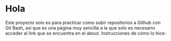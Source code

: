 # Hola
Este proyecto solo es para practicar como subir repositorios a Github con Git Bash, así que es una página muy sencilla a la que solo es necesario acceder al link que se encuentra en el about.
Instrucciones de cómo lo hice:
